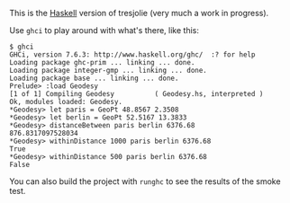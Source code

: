 This is the [Haskell](http://www.haskell.org) version of tresjolie (very much a work in progress).

Use `ghci` to play around with what's there, like this:

    $ ghci
    GHCi, version 7.6.3: http://www.haskell.org/ghc/  :? for help
    Loading package ghc-prim ... linking ... done.
    Loading package integer-gmp ... linking ... done.
    Loading package base ... linking ... done.
    Prelude> :load Geodesy
    [1 of 1] Compiling Geodesy          ( Geodesy.hs, interpreted )
    Ok, modules loaded: Geodesy.
    *Geodesy> let paris = GeoPt 48.8567 2.3508
    *Geodesy> let berlin = GeoPt 52.5167 13.3833
    *Geodesy> distanceBetween paris berlin 6376.68
    876.8317097528034
    *Geodesy> withinDistance 1000 paris berlin 6376.68
    True
    *Geodesy> withinDistance 500 paris berlin 6376.68
    False

You can also build the project with `runghc` to see the results of the 
smoke test.
